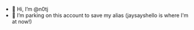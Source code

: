 - 👋 Hi, I’m @n0tj
- 👀 I’m parking on this account to save my alias (jaysayshello is where I'm at now!)
